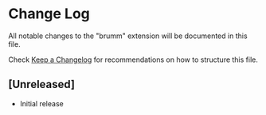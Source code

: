 # Change Log

All notable changes to the "brumm" extension will be documented in this file.

Check [Keep a Changelog](http://keepachangelog.com/) for recommendations on how to structure this file.

## [Unreleased]

- Initial release